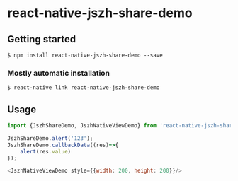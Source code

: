 # react-native-jszh-share-demo

## Getting started

`$ npm install react-native-jszh-share-demo --save`

### Mostly automatic installation

`$ react-native link react-native-jszh-share-demo`

## Usage
```javascript
import {JszhShareDemo, JszhNativeViewDemo} from 'react-native-jszh-share-demo';

JszhShareDemo.alert('123');
JszhShareDemo.callbackData((res)=>{
    alert(res.value)
});

<JszhNativeViewDemo style={{width: 200, height: 200}}/>
```
